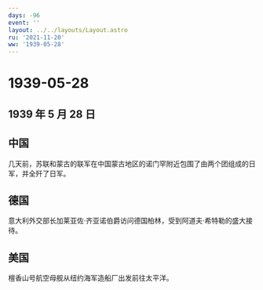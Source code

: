 ```yaml
---
days: -96
event: ''
layout: ../../layouts/Layout.astro
ru: '2021-11-20'
ww: '1939-05-28'
---
```


# 1939-05-28

## 1939 年 5 月 28 日

## 中国

几天前，苏联和蒙古的联军在中国蒙古地区的诺门罕附近包围了由两个团组成的日军，并全歼了日军。

## 德国

意大利外交部长加莱亚佐·齐亚诺伯爵访问德国柏林，受到阿道夫·希特勒的盛大接待。

## 美国

檀香山号航空母舰从纽约海军造船厂出发前往太平洋。
